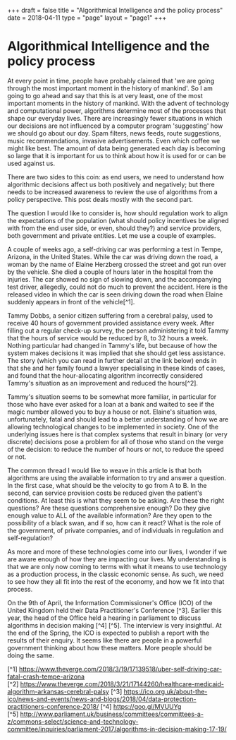 +++
draft = false
title = "Algorithmical Intelligence and the policy process"
date = 2018-04-11
type = "page"
layout = "page1"
+++


Algorithmical Intelligence and the policy process
================================================

At every point in time, people have probably claimed that 'we are going through the most important moment in the history of mankind'. So I am going to go ahead and say that this is at very least, one of the most important moments in the history of mankind. With the advent of technology and computational power, algorithms determine most of the processes that shape our everyday lives. There are increasingly fewer situations in which our decisions are not influenced by a computer program 'suggesting' how we should go about our day. Spam filters, news feeds, route suggestions, music recommendations, invasive advertisements. Even which coffee we might like best. The amount of data being generated each day is becoming so large that it is important for us to think about how it is used for or can be used against us.

There are two sides to this coin: as end users, we need to understand how algorithmic decisions affect us both positively and negatively; but there needs to be increased awareness to review the use of algorithms from a policy perspective. This post deals mostly with the second part.

The question I would like to consider is, how should regulation work to align the expectations of the population (what should policy incentives be aligned with from the end user side, or even, should they?) and service providers, both government and private entities. Let me use a couple of examples.

A couple of weeks ago, a self-driving car was performing a test in Tempe, Arizona, in the United States. While the car was driving down the road, a woman by the name of Elaine Herzberg crossed the street and got run over by the vehicle. She died a couple of hours later in the hospital from the injuries. The car showed no sign of slowing down, and the accompanying test driver, allegedly, could not do much to prevent the accident. Here is the released video in which the car is seen driving down the road when Elaine suddenly appears in front of the vehicle[^1].

Tammy Dobbs, a senior citizen suffering from a cerebral palsy, used to receive 40 hours of government provided assistance every week. After filling out a regular check-up survey, the person administering it told Tammy that the hours of service would be reduced by 8, to 32 hours a week. Nothing particular had changed in Tammy's life, but because of how the system makes decisions it was implied that she should get less assistance. The story (which you can read in further detail at the link below) ends in that she and her family found a lawyer specialising in these kinds of cases, and found that the hour-allocating algorithm incorrectly considered Tammy's situation as an improvement and reduced the hours[^2].

Tammy's situation seems to be somewhat more familiar, in particular for those who have ever asked for a loan at a bank and waited to see if the magic number allowed you to buy a house or not. Elaine's situation was, unfortunately, fatal and should lead to a better understanding of how we are allowing technological changes to be implemented in society. One of the underlying issues here is that complex systems that result in binary (or very discrete) decisions pose a problem for all of those who stand on the verge of the decision: to reduce the number of hours or not, to reduce the speed or not.

The common thread I would like to weave in this article is that both algorithms are using the available information to try and answer a question. In the first case, what should be the velocity to go from A to B. In the second, can service provision costs be reduced given the patient's conditions. At least this is what they seem to be asking. Are these the right questions? Are these questions comprehensive enough? Do they give enough value to ALL of the available information? Are they open to the possibility of a black swan, and if so, how can it react? What is the role of the government, of private companies, and of individuals in regulation and self-regulation?

As more and more of these technologies come into our lives, I wonder if we are aware enough of how they are impacting our lives. My understanding is that we are only now coming to terms with what it means to use technology as a production process, in the classic economic sense. As such, we need to see how they all fit into the rest of the economy, and how we fit into that process.

On the 9th of April, the Information Commissioner's Office (ICO) of the United Kingdom held their Data Practitioner's Conference [^3]. Earlier this year, the head of the Office held a hearing in parliament to discuss algorithms in decision making [^4] [^5]. The interview is very insightful. At the end of the Spring, the ICO is expected to publish a report with the results of their enquiry. It seems like there are people in a powerful government thinking about how these matters. More people should be doing the same.

[^1] https://www.theverge.com/2018/3/19/17139518/uber-self-driving-car-fatal-crash-tempe-arizona
[^2] https://www.theverge.com/2018/3/21/17144260/healthcare-medicaid-algorithm-arkansas-cerebral-palsy
[^3] https://ico.org.uk/about-the-ico/news-and-events/news-and-blogs/2018/04/data-protection-practitioners-conference-2018/
[^4] https://goo.gl/MVUUYg
[^5] http://www.parliament.uk/business/committees/committees-a-z/commons-select/science-and-technology-committee/inquiries/parliament-2017/algorithms-in-decision-making-17-19/